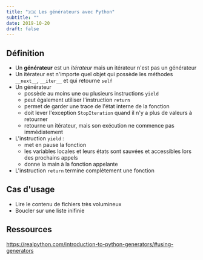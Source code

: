 ```yaml
---
title: "🇫🇷 Les générateurs avec Python"
subtitle: ""
date: 2019-10-20
draft: false
---
```


## Définition

* Un __générateur__ est un *itérateur* mais un itérateur n'est pas un générateur
* Un itérateur est n'importe quel objet qui possède les méthodes `__next__`, `__iter__` et qui retourne `self`
* Un générateur
    + possède au moins une ou plusieurs instructions `yield`
    + peut également utiliser l'instruction `return`
    + permet de garder une trace de l'état interne de la fonction
    + doit lever l'exception `StopIteration` quand il n'y a plus de valeurs à retourner
    + retourne un itérateur, mais son exécution ne commence pas immédiatement
* L'instruction `yield` :
    + met en pause la fonction
    + les variables locales et leurs états sont sauvées et accessibles lors des prochains appels
    + donne la main à la fonction appelante
* L'instruction `return` termine complètement une fonction

## Cas d'usage

* Lire le contenu de fichiers très volumineux
* Boucler sur une liste inifinie

## Ressources

https://realpython.com/introduction-to-python-generators/#using-generators
